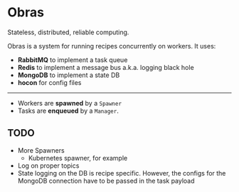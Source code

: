 # Obras

Stateless, distributed, reliable computing.

Obras is a system for running recipes concurrently on workers. It uses:

- **RabbitMQ** to implement a task queue
- **Redis** to implement a message bus a.k.a. logging black hole
- **MongoDB** to implement a state DB
- **hocon** for config files

---

- Workers are **spawned** by a `Spawner`
- Tasks are **enqueued** by a `Manager`.

## TODO

- More Spawners
    - Kubernetes spawner, for example
- Log on proper topics
- State logging on the DB is recipe specific. However, the configs for the MongoDB
connection have to be passed in the task payload
